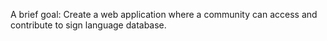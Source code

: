 A brief goal:
Create a web application where a community can access and contribute to sign language database.